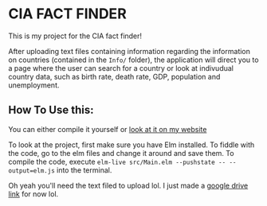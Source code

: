 # CIA FACT FINDER

This is my project for the CIA fact finder!

After uploading text files containing information regarding the information on countries (contained in the `Info/` folder), the application will direct you to a page where the user can search for a country or look at indivudual country data, such as birth rate, death rate, GDP, population and unemployment.

## How To Use this:

You can either compile it yourself or [look at it on my website](http://joshuaji.com/projects/fact-finder)

To look at the project, first make sure you have Elm installed. To fiddle with the code, go to the elm files and change it around and save them. To compile the code, execute `elm-live src/Main.elm --pushstate -- --output=elm.js` into the terminal.


Oh yeah you'll need the text filed to upload lol. I just made a [google drive link](https://drive.google.com/drive/folders/1hYL_WkKd_4tzpf67TMO5fr9Dv68nrTw1?usp=sharing) for now lol. 